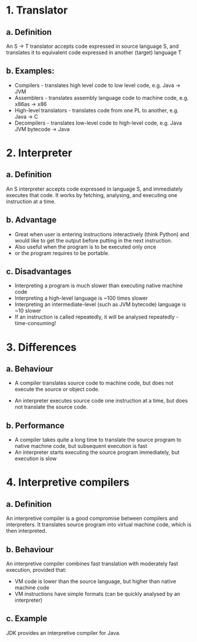 # 1. Translator

## a. Definition
An S -> T translator accepts code expressed in source language S, and translates it to equivalent code expressed in another (target) language T

## b. Examples:

* Compilers - translates high level code to low level code, e.g. Java -> JVM
* Assemblers - translates assembly language code to machine code, e.g. x86as -> x86
* High-level translators - translates code from one PL to another, e.g. Java -> C
* Decompilers - translates low-level code to high-level code, e.g. Java JVM bytecode -> Java

# 2. Interpreter

## a. Definition

An S interpreter accepts code expressed in language S, and immediately executes that code. It works by fetching, analysing, and executing one instruction at a time.

## b. Advantage

- Great when user is entering instructions interactively (think Python) and would like to get the output before putting in the next instruction. 
- Also useful when the program is to be executed only once 
- or the program requires to be portable.

## c. Disadvantages

* Interpreting a program is much slower than executing native machine code
* Interpreting a high-level language is ~100 times slower
* Interpreting an intermediate-level (such as JVM bytecode) language is ~10 slower
* If an instruction is called repeatedly, it will be analysed repeatedly - time-consuming!

# 3. Differences

## a. Behaviour

* A compiler translates source code to machine code, but does not execute the source or object code.

* An interpreter executes source code one instruction at a time, but does not translate the source code.

## b. Performance

* A compiler takes quite a long time to translate the source program to native machine code, but subsequent execution is fast
* An interpreter starts executing the source program immediately, but execution is slow

# 4. Interpretive compilers

## a. Definition

An interpretive compiler is a good compromise between compilers and interpreters. It translates source program into virtual machine code, which is then interpreted.

## b. Behaviour

An interpretive compiler combines fast translation with moderately fast execution, provided that:

* VM code is lower than the source language, but higher than native machine code
* VM instructions have simple formats (can be quickly analysed by an interpreter)

## c. Example

JDK provides an interpretive compiler for Java.

